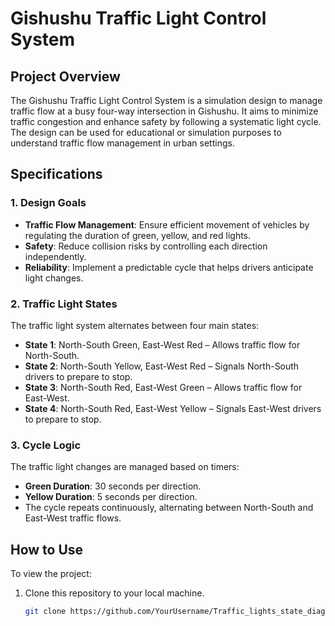 # Gishushu Traffic Light Control System

## Project Overview
The Gishushu Traffic Light Control System is a simulation design to manage traffic flow at a busy four-way intersection in Gishushu. It aims to minimize traffic congestion and enhance safety by following a systematic light cycle. The design can be used for educational or simulation purposes to understand traffic flow management in urban settings.

## Specifications

### 1. Design Goals
- **Traffic Flow Management**: Ensure efficient movement of vehicles by regulating the duration of green, yellow, and red lights.
- **Safety**: Reduce collision risks by controlling each direction independently.
- **Reliability**: Implement a predictable cycle that helps drivers anticipate light changes.

### 2. Traffic Light States
The traffic light system alternates between four main states:
   - **State 1**: North-South Green, East-West Red – Allows traffic flow for North-South.
   - **State 2**: North-South Yellow, East-West Red – Signals North-South drivers to prepare to stop.
   - **State 3**: North-South Red, East-West Green – Allows traffic flow for East-West.
   - **State 4**: North-South Red, East-West Yellow – Signals East-West drivers to prepare to stop.

### 3. Cycle Logic
The traffic light changes are managed based on timers:
   - **Green Duration**: 30 seconds per direction.
   - **Yellow Duration**: 5 seconds per direction.
   - The cycle repeats continuously, alternating between North-South and East-West traffic flows.

## How to Use
To view the project:
1. Clone this repository to your local machine.
   ```bash
   git clone https://github.com/YourUsername/Traffic_lights_state_diagram.git
